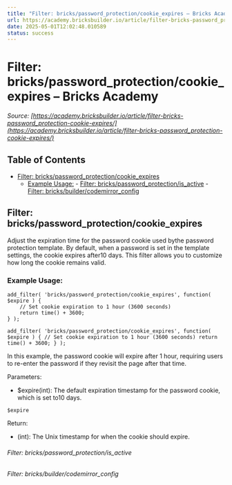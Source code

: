 ```yaml
---
title: "Filter: bricks/password_protection/cookie_expires – Bricks Academy"
url: https://academy.bricksbuilder.io/article/filter-bricks-password_protection-cookie-expires/
date: 2025-05-01T12:02:48.010589
status: success
---
```


# Filter: bricks/password_protection/cookie_expires – Bricks Academy

*Source: [https://academy.bricksbuilder.io/article/filter-bricks-password_protection-cookie-expires/](https://academy.bricksbuilder.io/article/filter-bricks-password_protection-cookie-expires/)*

## Table of Contents

- [Filter: bricks/password_protection/cookie_expires](#filter-brickspasswordprotectioncookieexpires)
  - [Example Usage:](#example-usage)
        - [Filter: bricks/password_protection/is_active](#filter-brickspasswordprotectionisactive)
        - [Filter: bricks/builder/codemirror_config](#filter-bricksbuildercodemirrorconfig)

## Filter: bricks/password_protection/cookie_expires

Adjust the expiration time for the password cookie used bythe password protection template. By default, when a password is set in the template settings, the cookie expires after10 days. This filter allows you to customize how long the cookie remains valid.

### Example Usage:

```
add_filter( 'bricks/password_protection/cookie_expires', function( $expire ) {
    // Set cookie expiration to 1 hour (3600 seconds)
    return time() + 3600;
} );
```

`add_filter( 'bricks/password_protection/cookie_expires', function( $expire ) {
    // Set cookie expiration to 1 hour (3600 seconds)
    return time() + 3600;
} );`

In this example, the password cookie will expire after 1 hour, requiring users to re-enter the password if they revisit the page after that time.

Parameters:

- $expire(int): The default expiration timestamp for the password cookie, which is set to10 days.

`$expire`

Return:

- (int): The Unix timestamp for when the cookie should expire.

###### Filter: bricks/password_protection/is_active

###### Filter: bricks/builder/codemirror_config

